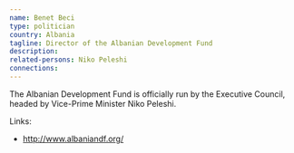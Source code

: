 ```yaml
---
name: Benet Beci
type: politician
country: Albania
tagline: Director of the Albanian Development Fund
description:
related-persons: Niko Peleshi
connections:
---
```

The Albanian Development Fund is officially run by the Executive Council, headed by Vice-Prime Minister Niko Peleshi.

Links:
* <http://www.albaniandf.org/>

